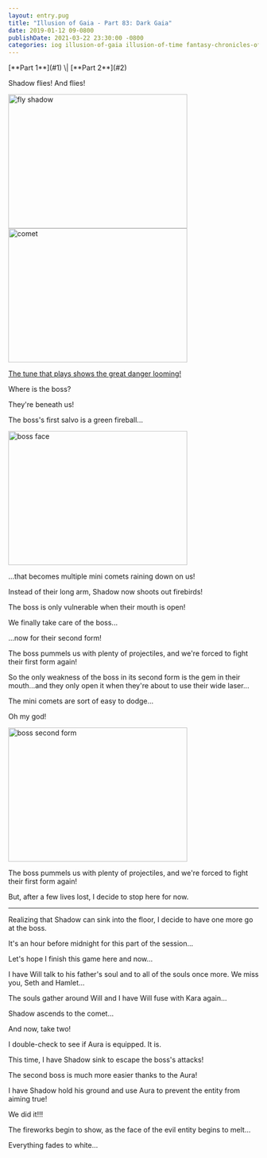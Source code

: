 ```yaml
---
layout: entry.pug
title: "Illusion of Gaia - Part 83: Dark Gaia"
date: 2019-01-12 09-0800
publishDate: 2021-03-22 23:30:00 -0800
categories: iog illusion-of-gaia illusion-of-time fantasy-chronicles-of-gaia gaia-gensoki quintet-enix playthroughs
---
```


<p class="entry-partination" markdown="1">[**Part 1**](#1) \| [**Part 2**](#2)</p>

<a name="1"></a>

Shadow flies! And flies!

<img src="https://i.imgur.com/jjzt9iu.png" alt="fly shadow" width="360" height="270" id="liveblog" />

<img src="https://i.imgur.com/SiZVJg0.png" alt="comet" width="360" height="270" id="liveblog" />

<a href="https://youtu.be/aS21y_6qkdQ">The tune that plays shows the great danger looming!</a>

Where is the boss?

They're beneath us! 

The boss's first salvo is a green fireball...

<img src="https://i.imgur.com/hyS0PnH.png" alt="boss face" width="360" height="270" id="liveblog" />

...that becomes multiple mini comets raining down on us!

Instead of their long arm, Shadow now shoots out firebirds!

The boss is only vulnerable when their mouth is open!

We finally take care of the boss...

...now for their second form!

The boss pummels us with plenty of projectiles, and we're forced to fight their first form again!

So the only weakness of the boss in its second form is the gem in their mouth...and they only open it when they're about to use their wide laser...

The mini comets are sort of easy to dodge...

Oh my god!

<img src="https://i.imgur.com/nY3RMDk.png" alt="boss second form" width="360" height="270" id="liveblog" />

The boss pummels us with plenty of projectiles, and we're forced to fight their first form again!

But, after a few lives lost, I decide to stop here for now.

<a name="2"></a>

---

Realizing that Shadow can sink into the floor, I decide to have one more go at the boss.

It's an hour before midnight for this part of the session...

Let's hope I finish this game here and now...

I have Will talk to his father's soul and to all of the souls once more. We miss you, Seth and Hamlet...

The souls gather around Will and I have Will fuse with Kara again...

Shadow ascends to the comet...

And now, take two!

I double-check to see if Aura is equipped. It is.

This time, I have Shadow sink to escape the boss's attacks!

The second boss is much more easier thanks to the Aura!

I have Shadow hold his ground and use Aura to prevent the entity from aiming true!

We did it!!!

The fireworks begin to show, as the face of the evil entity begins to melt...

Everything fades to white...
